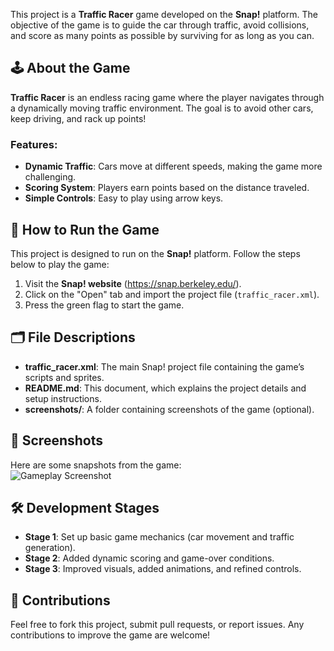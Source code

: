 

This project is a **Traffic Racer** game developed on the **Snap!** platform. The objective of the game is to guide the car through traffic, avoid collisions, and score as many points as possible by surviving for as long as you can.  

## 🕹️ About the Game  
**Traffic Racer** is an endless racing game where the player navigates through a dynamically moving traffic environment. The goal is to avoid other cars, keep driving, and rack up points!  

### Features:  
- **Dynamic Traffic**: Cars move at different speeds, making the game more challenging.  
- **Scoring System**: Players earn points based on the distance traveled.  
- **Simple Controls**: Easy to play using arrow keys.  

## 🚀 How to Run the Game  
This project is designed to run on the **Snap!** platform. Follow the steps below to play the game:  

1. Visit the **Snap! website** (https://snap.berkeley.edu/).  
2. Click on the "Open" tab and import the project file (`traffic_racer.xml`).  
3. Press the green flag to start the game.  

## 🗂️ File Descriptions  
- **traffic_racer.xml**: The main Snap! project file containing the game’s scripts and sprites.  
- **README.md**: This document, which explains the project details and setup instructions.  
- **screenshots/**: A folder containing screenshots of the game (optional).  

## 📸 Screenshots  
Here are some snapshots from the game:  
![Gameplay Screenshot](screenshots/gameplay.png)  

## 🛠️ Development Stages  
- **Stage 1**: Set up basic game mechanics (car movement and traffic generation).  
- **Stage 2**: Added dynamic scoring and game-over conditions.  
- **Stage 3**: Improved visuals, added animations, and refined controls.  

## 📣 Contributions  
Feel free to fork this project, submit pull requests, or report issues. Any contributions to improve the game are welcome!  
